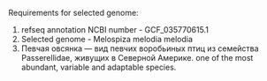 Requirements for selected genome:

1) refseq annotation NCBI number - GCF_035770615.1 
2) Selected genome - Melospiza melodia melodia
3) Певчая овсянка — вид певчих воробьиных птиц из семейства Passerellidae, живущих в Северной Америке. one of the most abundant, variable and adaptable species.
